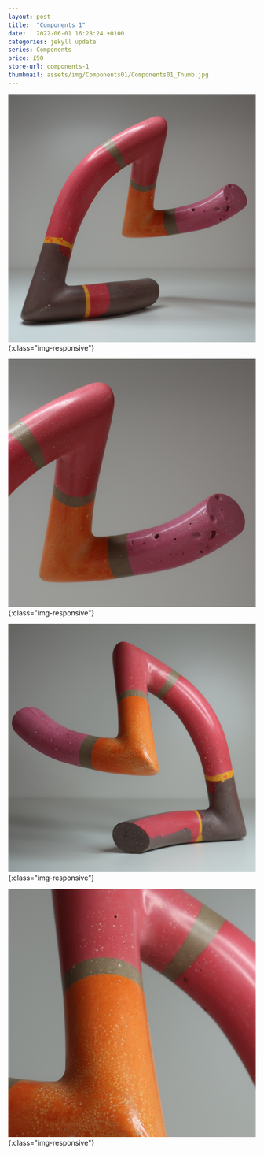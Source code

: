 ```yaml
---
layout: post
title:  "Components 1"
date:   2022-06-01 16:28:24 +0100
categories: jekyll update
series: Components
price: £90 
store-url: components-1
thumbnail: assets/img/Components01/Components01_Thumb.jpg
---
```


![Components 1 Sculpture](/assets/img/Components01/Components01_01.jpg){:class="img-responsive"}

![Components 1 Sculpture](/assets/img/Components01/Components01_02.jpg){:class="img-responsive"}

![Components 1 Sculpture](/assets/img/Components01/Components01_03.jpg){:class="img-responsive"}

![Components 1 Sculpture](/assets/img/Components01/Components01_04.jpg){:class="img-responsive"}

